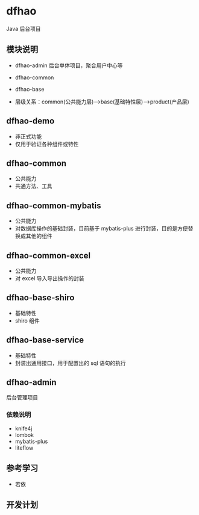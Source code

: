 # dfhao

Java 后台项目

## 模块说明

* dfhao-admin 后台单体项目，聚合用户中心等
* dfhao-common 
* dfhao-base

* 层级关系：common(公共能力层)-->base(基础特性层)-->product(产品层)

## dfhao-demo

* 非正式功能
* 仅用于验证各种组件或特性

## dfhao-common

* 公共能力
* 共通方法、工具

## dfhao-common-mybatis

* 公共能力
* 对数据库操作的基础封装，目前基于 mybatis-plus 进行封装，目的是方便替换成其他的组件

## dfhao-common-excel

* 公共能力
* 对 excel 导入导出操作的封装

## dfhao-base-shiro

* 基础特性
* shiro 组件

## dfhao-base-service

* 基础特性
* 封装出通用接口，用于配置出的 sql 语句的执行

## dfhao-admin

后台管理项目

### 依赖说明

* knife4j
* lombok
* mybatis-plus
* liteflow

## 参考学习

* 若依

## 开发计划


